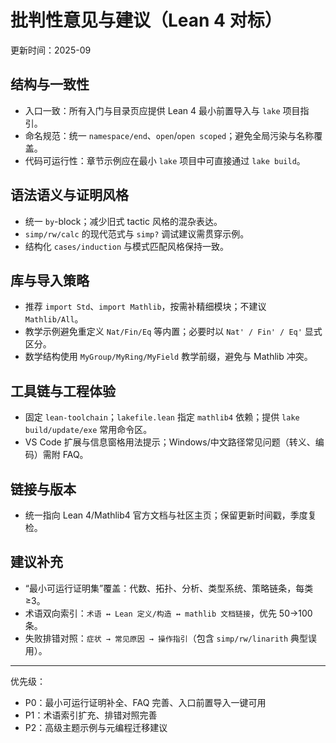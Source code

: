 # 批判性意见与建议（Lean 4 对标）

更新时间：2025-09

## 结构与一致性

- 入口一致：所有入门与目录页应提供 Lean 4 最小前置导入与 `lake` 项目指引。
- 命名规范：统一 `namespace/end`、`open`/`open scoped`；避免全局污染与名称覆盖。
- 代码可运行性：章节示例应在最小 `lake` 项目中可直接通过 `lake build`。

## 语法语义与证明风格

- 统一 `by`-block；减少旧式 tactic 风格的混杂表达。
- `simp/rw/calc` 的现代范式与 `simp?` 调试建议需贯穿示例。
- 结构化 `cases/induction` 与模式匹配风格保持一致。

## 库与导入策略

- 推荐 `import Std`、`import Mathlib`，按需补精细模块；不建议 `Mathlib/All`。
- 教学示例避免重定义 `Nat/Fin/Eq` 等内置；必要时以 `Nat' / Fin' / Eq'` 显式区分。
- 数学结构使用 `MyGroup/MyRing/MyField` 教学前缀，避免与 Mathlib 冲突。

## 工具链与工程体验

- 固定 `lean-toolchain`；`lakefile.lean` 指定 `mathlib4` 依赖；提供 `lake build/update/exe` 常用命令区。
- VS Code 扩展与信息窗格用法提示；Windows/中文路径常见问题（转义、编码）需附 FAQ。

## 链接与版本

- 统一指向 Lean 4/Mathlib4 官方文档与社区主页；保留更新时间戳，季度复检。

## 建议补充

- “最小可运行证明集”覆盖：代数、拓扑、分析、类型系统、策略链条，每类≥3。
- 术语双向索引：`术语 ↔ Lean 定义/构造 ↔ mathlib 文档链接`，优先 50→100 条。
- 失败排错对照：`症状 → 常见原因 → 操作指引`（包含 `simp/rw/linarith` 典型误用）。

---

优先级：

- P0：最小可运行证明补全、FAQ 完善、入口前置导入一键可用
- P1：术语索引扩充、排错对照完善
- P2：高级主题示例与元编程迁移建议
